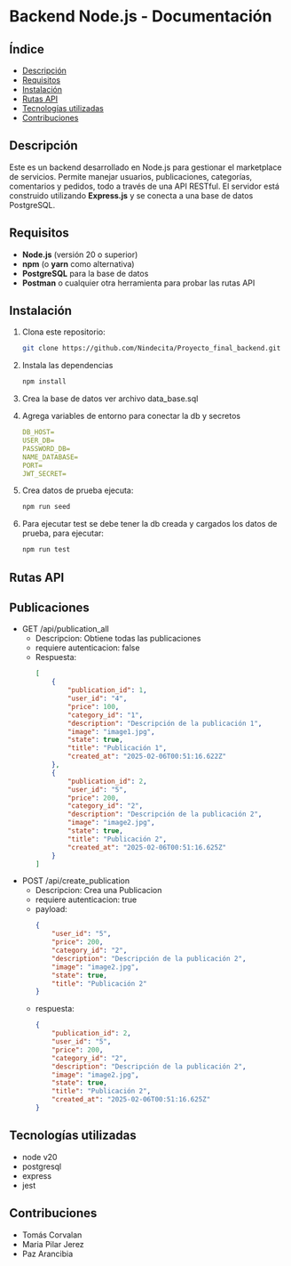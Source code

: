 # Backend Node.js - Documentación

## Índice
- [Descripción](#descripción)
- [Requisitos](#requisitos)
- [Instalación](#instalación)
- [Rutas API](#rutas-api)
- [Tecnologías utilizadas](#tecnologías-utilizadas)
- [Contribuciones](#contribuciones)


## Descripción
Este es un backend desarrollado en Node.js para gestionar el marketplace de servicios. Permite manejar usuarios, publicaciones, categorías, comentarios y pedidos, todo a través de una API RESTful. El servidor está construido utilizando **Express.js** y se conecta a una base de datos PostgreSQL.

## Requisitos
- **Node.js** (versión 20 o superior)
- **npm** (o **yarn** como alternativa)
- **PostgreSQL** para la base de datos
- **Postman** o cualquier otra herramienta para probar las rutas API

## Instalación

1. Clona este repositorio:
   ```bash
   git clone https://github.com/Nindecita/Proyecto_final_backend.git

2. Instala las dependencias
   ```bash
   npm install 

3. Crea la base de datos ver archivo data_base.sql

4. Agrega variables de entorno para conectar la db y secretos
    ```yaml
    DB_HOST=
    USER_DB=
    PASSWORD_DB=
    NAME_DATABASE=
    PORT=
    JWT_SECRET=

5. Crea datos de prueba ejecuta:
    ```bash
    npm run seed

6. Para ejecutar test se debe tener la db creada y cargados los datos de prueba, para ejecutar:
    ```bash
    npm run test
## Rutas API

## Publicaciones
- GET /api/publication_all
    - Descripcion: Obtiene todas las publicaciones
    - requiere autenticacion: false
    - Respuesta:
        ```json
        [
            {
                "publication_id": 1,
                "user_id": "4",
                "price": 100,
                "category_id": "1",
                "description": "Descripción de la publicación 1",
                "image": "image1.jpg",
                "state": true,
                "title": "Publicación 1",
                "created_at": "2025-02-06T00:51:16.622Z"
            },
            {
                "publication_id": 2,
                "user_id": "5",
                "price": 200,
                "category_id": "2",
                "description": "Descripción de la publicación 2",
                "image": "image2.jpg",
                "state": true,
                "title": "Publicación 2",
                "created_at": "2025-02-06T00:51:16.625Z"
            }
        ]

- POST /api/create_publication
    - Descripcion: Crea una Publicacion
    - requiere autenticacion: true
    - payload:
        ```json
        {
            "user_id": "5",
            "price": 200,
            "category_id": "2",
            "description": "Descripción de la publicación 2",
            "image": "image2.jpg",
            "state": true,
            "title": "Publicación 2"
        }
    - respuesta:
        ```json
        {
            "publication_id": 2,
            "user_id": "5",
            "price": 200,
            "category_id": "2",
            "description": "Descripción de la publicación 2",
            "image": "image2.jpg",
            "state": true,
            "title": "Publicación 2",
            "created_at": "2025-02-06T00:51:16.625Z"
        }
## Tecnologías utilizadas

- node v20
- postgresql
- express
- jest

## Contribuciones
- Tomás Corvalan
- Maria Pilar Jerez
- Paz Arancibia
